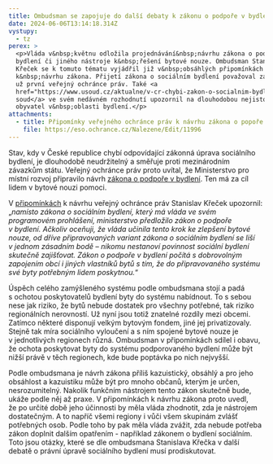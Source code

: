 ```yaml
---
title: Ombudsman se zapojuje do další debaty k zákonu o podpoře v bydlení
date: 2024-06-06T13:14:18.314Z
vystupy:
  - tz
perex: >
  <p>Vláda v&nbsp;květnu odložila projednávání&nbsp;návrhu zákona o podpoře v
  bydlení či jiného nástroje k&nbsp;řešení bytové nouze. Ombudsman Stanislav
  Křeček se k tomuto tématu vyjádřil již v&nbsp;obsáhlých připomínkách
  k&nbsp;návrhu zákona. Přijetí zákona o sociálním bydlení považoval za nezbytné
  už první veřejný ochránce práv. Také <a
  href="https://www.usoud.cz/aktualne/v-cr-chybi-zakon-o-socialnim-bydleni-dlouhodoba-nejistota-obcanu-tykajici-se-bydleni-muze-ohrozit-duveru-v-demokraticky-pravni-stat">Ústavní
  soud</a> ve svém nedávném rozhodnutí upozornil na dlouhodobou nejistotu
  obyvatel v&nbsp;oblasti bydlení.</p>
attachments:
  - title: Připomínky veřejného ochránce práv k návrhu zákona o popoře v bydlení
    file: https://eso.ochrance.cz/Nalezene/Edit/11996
---
```

<p>Stav, kdy v České republice chybí odpovídající zákonná úprava sociálního bydlení, je dlouhodobě neudržitelný a směřuje proti mezinárodním závazkům státu. Veřejný ochránce práv proto uvítal, že Ministerstvo pro místní rozvoj připravilo návrh <a href="https://www.odok.cz/portal/veklep/material/KORNCSAGX2IT/">zákona o podpoře v&nbsp;bydlení</a>. Ten má za cíl lidem v&nbsp;bytové nouzi pomoci.</p>

<p>V&nbsp;<a href="https://eso.ochrance.cz/Nalezene/Edit/11996">připomínkách</a> k&nbsp;návrhu veřejný ochránce práv Stanislav Křeček upozornil: &bdquo;<em>namísto zákona o sociálním bydlení, který má vláda ve svém programovém prohlášení, ministerstvo předložilo zákon o podpoře v&nbsp;bydlení. Ačkoliv oceňuji, že vláda učinila tento krok ke zlepšení bytové nouze, od dříve připravovaných variant zákona o sociálním bydlení se liší v&nbsp;jednom zásadním bodě &ndash;&nbsp;nikomu nestanoví povinnost sociální bydlení skutečně zajišťovat. Zákon o podpoře v&nbsp;bydlení počítá s&nbsp;dobrovolným zapojením obcí i jiných vlastníků bytů s tím, že do připravovaného systému své byty potřebným lidem poskytnou.</em>&ldquo;&nbsp;&nbsp;</p>

<p>Úspěch celého zamýšleného systému podle ombudsmana stojí a padá s&nbsp;ochotou poskytovatelů bydlení byty do systému nabídnout. To s&nbsp;sebou nese jak riziko, že bytů nebude dostatek pro všechny potřebné, tak riziko regionálních nerovností. Už nyní jsou totiž znatelné rozdíly mezi obcemi. Zatímco některé disponují velkým bytovým fondem, jiné jej privatizovaly. Stejně tak míra sociálního vyloučení a s&nbsp;ním spojené bytové nouze je v&nbsp;jednotlivých regionech různá. Ombudsman v&nbsp;připomínkách sdílel i obavu, že ochota poskytovat byty do systému podporovaného bydlení může být nižší právě v&nbsp;těch regionech, kde bude poptávka po nich nejvyšší.</p>

<p>Podle ombudsmana je návrh zákona příliš kazuistický, obsáhlý a pro jeho obsáhlost a kazuistiku může být pro mnoho občanů, kterým je určen, nesrozumitelný. Nakolik funkčním nástrojem tento zákon skutečně bude, ukáže podle něj až praxe. V&nbsp;připomínkách k návrhu zákona proto uvedl, že&nbsp;po určité době jeho účinnosti by měla vláda zhodnotit, zda je nástrojem dostatečným. A to napříč všemi regiony&nbsp;i vůči všem skupinám zvlášť potřebných osob. Podle toho by pak měla vláda zvážit, zda nebude potřeba zákon doplnit dalším opatřením - například zákonem o bydlení sociálním. Toto jsou otázky, které se dle ombudsmana Stanislava Křečka v&nbsp;další debatě o právní úpravě sociálního bydlení musí prodiskutovat.</p>
